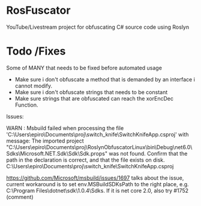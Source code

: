 # RosFuscator
YouTube/Livestream project for obfuscating C# source code using Roslyn


# Todo /Fixes
Some of MANY that needs to be fixed before automated usage
* Make sure i don't obfuscate a method that is demanded by an interface i cannot modify.
* Make sure i don't obfuscate strings that needs to be constant
* Make sure strings that are obfuscated can reach the xorEncDec Function.


Issues:

WARN : Msbuild failed when processing the file 'C:\Users\epiro\Documents\proj\switch_knife\SwitchKnifeApp.csproj' with message: The imported project "C:\Users\epiro\Documents\proj\RoslynObfuscatorLinux\bin\Debug\net6.0\Sdks\Microsoft.NET.Sdk\Sdk\Sdk.props" was not found. Confirm that the path in the <Import> declaration is correct, and that the file exists on disk.  C:\Users\epiro\Documents\proj\switch_knife\SwitchKnifeApp.csproj

https://github.com/Microsoft/msbuild/issues/1697 talks about the issue, current workaround is to set env.MSBuildSDKsPath to the right place, e.g. C:\Program Files\dotnet\sdk\1.0.4\Sdks. If it is net core 2.0, also try #1752 (comment)


